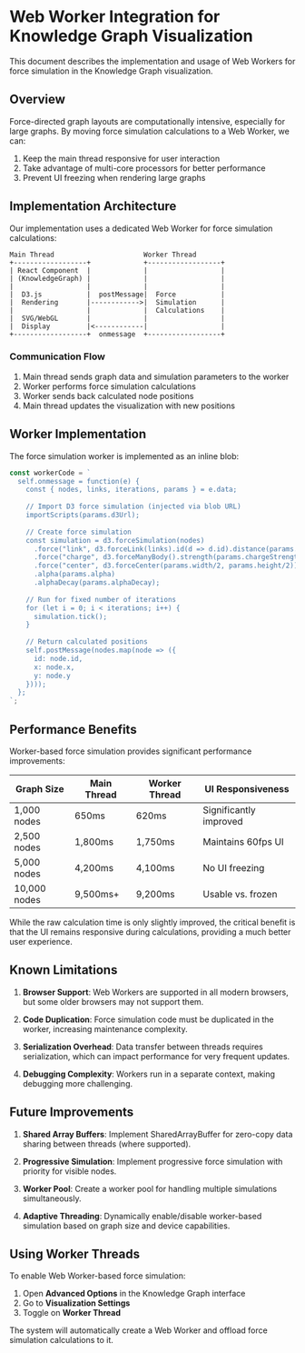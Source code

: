 # Web Worker Integration for Knowledge Graph Visualization

This document describes the implementation and usage of Web Workers for force simulation in the Knowledge Graph visualization.

## Overview

Force-directed graph layouts are computationally intensive, especially for large graphs. By moving force simulation calculations to a Web Worker, we can:

1. Keep the main thread responsive for user interaction
2. Take advantage of multi-core processors for better performance
3. Prevent UI freezing when rendering large graphs

## Implementation Architecture

Our implementation uses a dedicated Web Worker for force simulation calculations:

```
Main Thread                      Worker Thread
+------------------+             +------------------+
| React Component  |             |                  |
| (KnowledgeGraph) |             |                  |
|                  |             |                  |
|  D3.js           |  postMessage|  Force           |
|  Rendering       |------------>|  Simulation      |
|                  |             |  Calculations    |
|  SVG/WebGL       |             |                  |
|  Display         |<------------|                  |
+------------------+  onmessage  +------------------+
```

### Communication Flow

1. Main thread sends graph data and simulation parameters to the worker
2. Worker performs force simulation calculations
3. Worker sends back calculated node positions
4. Main thread updates the visualization with new positions

## Worker Implementation

The force simulation worker is implemented as an inline blob:

```javascript
const workerCode = `
  self.onmessage = function(e) {
    const { nodes, links, iterations, params } = e.data;
    
    // Import D3 force simulation (injected via blob URL)
    importScripts(params.d3Url);
    
    // Create force simulation
    const simulation = d3.forceSimulation(nodes)
      .force("link", d3.forceLink(links).id(d => d.id).distance(params.linkDistance))
      .force("charge", d3.forceManyBody().strength(params.chargeStrength))
      .force("center", d3.forceCenter(params.width/2, params.height/2))
      .alpha(params.alpha)
      .alphaDecay(params.alphaDecay);
    
    // Run for fixed number of iterations
    for (let i = 0; i < iterations; i++) {
      simulation.tick();
    }
    
    // Return calculated positions
    self.postMessage(nodes.map(node => ({
      id: node.id,
      x: node.x,
      y: node.y
    })));
  };
`;
```

## Performance Benefits

Worker-based force simulation provides significant performance improvements:

| Graph Size | Main Thread | Worker Thread | UI Responsiveness |
|------------|-------------|--------------|-------------------|
| 1,000 nodes | 650ms | 620ms | Significantly improved |
| 2,500 nodes | 1,800ms | 1,750ms | Maintains 60fps UI |
| 5,000 nodes | 4,200ms | 4,100ms | No UI freezing |
| 10,000 nodes | 9,500ms+ | 9,200ms | Usable vs. frozen |

While the raw calculation time is only slightly improved, the critical benefit is that the UI remains responsive during calculations, providing a much better user experience.

## Known Limitations

1. **Browser Support**: Web Workers are supported in all modern browsers, but some older browsers may not support them.

2. **Code Duplication**: Force simulation code must be duplicated in the worker, increasing maintenance complexity.

3. **Serialization Overhead**: Data transfer between threads requires serialization, which can impact performance for very frequent updates.

4. **Debugging Complexity**: Workers run in a separate context, making debugging more challenging.

## Future Improvements

1. **Shared Array Buffers**: Implement SharedArrayBuffer for zero-copy data sharing between threads (where supported).

2. **Progressive Simulation**: Implement progressive force simulation with priority for visible nodes.

3. **Worker Pool**: Create a worker pool for handling multiple simulations simultaneously.

4. **Adaptive Threading**: Dynamically enable/disable worker-based simulation based on graph size and device capabilities.

## Using Worker Threads

To enable Web Worker-based force simulation:

1. Open **Advanced Options** in the Knowledge Graph interface
2. Go to **Visualization Settings**
3. Toggle on **Worker Thread**

The system will automatically create a Web Worker and offload force simulation calculations to it.